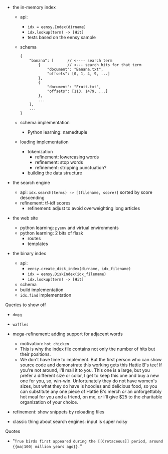 *   the in-memory index
    *   api:
        *   `idx = eensy.Index(dirname)`
        *   `idx.lookup(term) -> [Hit]`
        *   tests based on the eensy sample
    *   schema

            {
                "banana": [      // <---- search term
                    {            // <--- search hits for that term
                        "document": "Banana.txt",
                        "offsets": [0, 1, 4, 9, ...]
                    },
                    {
                        "document": "Fruit.txt",
                        "offsets": [113, 1479, ...]
                    },
                    ...
                ],
                ...
            }

    *   schema implementation
        *   Python learning: namedtuple

    *   loading implementation
        *   tokenization
            *   refinement: lowercasing words
            *   refinement: stop words
            *   refinement: stripping punctuation?
        *   building the data structure

* the search engine
    * api: `idx.search(terms) -> [(filename, score)]` sorted by score descending
    * refinement: tf-idf scores
        * refinement: adjust to avoid overweighting long articles

* the web site
    * python learning: `pyenv` and virtual environments
    * python learning: 2 bits of flask
        * routes
        * templates

* the binary index
    * api:
        * `eensy.create_disk_index(dirname, idx_filename)`
        * `idx = eensy.DiskIndex(idx_filename)`
        * `idx.lookup(term) -> [Hit]`
    * schema
    * build implementation
    * `idx.find` implementation

Queries to show off
* `dogg`
* `waffles`



* mega-refinement: adding support for adjacent words
    * motivation: `hot chicken`
    * This is why the index file contains not only the number of hits
        but their positions.
    * We don't have time to implement. But the first person who can show
        source code and demonstrate this working gets this Hattie B's
        tee! If you're not around, I'll mail it to you. This one is a
        large, but you prefer a different size or color, I get to keep
        this one and buy a new one for you, so, win-win. Unfortunately
        they do not have women's sizes, but what they do have is hoodies
        and delicious food, so you can substitute any one piece of
        Hattie B's merch *or* an unforgettably hot meal for you and a
        friend, on me, *or* I'll give $25 to the charitable organization
        of your choice.

* refinement: show snippets by reloading files

* classic thing about search engines: input is super noisy



Quotes

*   "`True birds first appeared during the [[Cretaceous]] period, around
    {{ma|100| million years ago}}.`"


